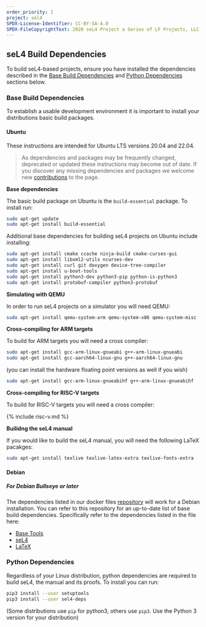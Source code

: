 ```yaml
---
order_priority: 1
project: sel4
SPDX-License-Identifier: CC-BY-SA-4.0
SPDX-FileCopyrightText: 2020 seL4 Project a Series of LF Projects, LLC.
---
```


## seL4 Build Dependencies

To build seL4-based projects, ensure you have installed the dependencies described in the [Base Build Dependencies](#base-build-dependencies) and [Python Dependencies](#python-dependencies) sections below.

### Base Build Dependencies

To establish a usable development environment it is important to install your distributions basic build packages.

#### Ubuntu

These instructions are intended for Ubuntu LTS versions 20.04 and 22.04.

> As dependencies and packages may be frequently changed, deprecated or updated these instructions may become out of date. If you discover any missing dependencies and packages we welcome new [contributions](https://docs.sel4.systems/DocsContributing) to the page.

**Base dependencies**

The basic build package on Ubuntu is the `build-essential` package. To install run:

```sh
sudo apt-get update
sudo apt-get install build-essential
```

Additional base dependencies for building seL4 projects on Ubuntu include installing:

```sh
sudo apt-get install cmake ccache ninja-build cmake-curses-gui
sudo apt-get install libxml2-utils ncurses-dev
sudo apt-get install curl git doxygen device-tree-compiler
sudo apt-get install u-boot-tools
sudo apt-get install python3-dev python3-pip python-is-python3
sudo apt-get install protobuf-compiler python3-protobuf
```

**Simulating with QEMU**

In order to run seL4 projects on a simulator you will need QEMU:

```sh
sudo apt-get install qemu-system-arm qemu-system-x86 qemu-system-misc
```

**Cross-compiling for ARM targets**

To build for ARM targets you will need a cross compiler:

```sh
sudo apt-get install gcc-arm-linux-gnueabi g++-arm-linux-gnueabi
sudo apt-get install gcc-aarch64-linux-gnu g++-aarch64-linux-gnu
```

(you can install the hardware floating point versions as well if you wish)

```sh
sudo apt-get install gcc-arm-linux-gnueabihf g++-arm-linux-gnueabihf
```

**Cross-compiling for RISC-V targets**

To build for RISC-V targets you will need a cross compiler:

{% include risc-v.md %}

**Builidng the seL4 manual**

If you would like to build the seL4 manual, you will need the following LaTeX pacakges:

```sh
sudo apt-get install texlive texlive-latex-extra texlive-fonts-extra
```

#### Debian

##### For Debian Bullseye or later

The dependencies listed in our docker files [repository](https://github.com/seL4/seL4-CAmkES-L4v-dockerfiles) will work for a Debian installation. You can refer to this repository for an up-to-date list of base build dependencies. Specifically refer to the dependencies listed in the file here:

* [Base Tools](https://github.com/seL4/seL4-CAmkES-L4v-dockerfiles/blob/master/scripts/base_tools.sh)
* [seL4](https://github.com/seL4/seL4-CAmkES-L4v-dockerfiles/blob/master/scripts/sel4.sh)
* [LaTeX](https://github.com/seL4/seL4-CAmkES-L4v-dockerfiles/blob/master/scripts/apply-tex.sh)

### Python Dependencies

Regardless of your Linux distribution, python dependencies are required to build seL4, the manual and its proofs. To install you can run:

```sh
pip3 install --user setuptools
pip3 install --user sel4-deps
```

(Some distributions use `pip` for python3, others use `pip3`.  Use the Python 3 version for your distribution)
